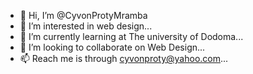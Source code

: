 - 👋 Hi, I’m @CyvonProtyMramba
- 👀 I’m interested in web design...
- 🌱 I’m currently learning at The university of Dodoma...
- 💞️ I’m looking to collaborate on Web Design...
- 📫 Reach me is through cyvonproty@yahoo.com...

<!---
CyvonProtyMramba/CyvonProtyMramba is a ✨ special ✨ repository because its `README.md` (this file) appears on your GitHub profile.
You can click the Preview link to take a look at your changes.
--->
